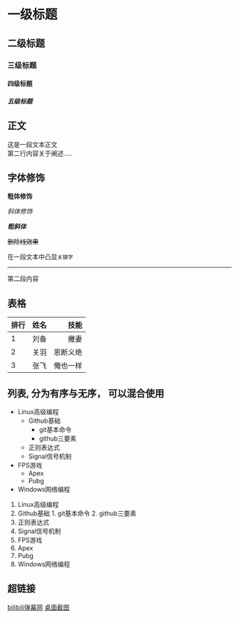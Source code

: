 



# 一级标题
## 二级标题
### 三级标题
#### 四级标题
##### 五级标题


## 正文
  这是一段文本正文<br>
第二行内容关于阐述.....<br>

## 字体修饰

**粗体修饰**

*斜体修饰*

***粗斜体***

~~删除线效果~~

在一段文本中凸显`关键字`

-----------------------

第二段内容

## 表格
|排行|姓名|技能|
--|:--:|--:
|1|刘备|撇妻|
|2|关羽|恩断义绝|
|3|张飞|俺也一样|


## 列表, 分为有序与无序， 可以混合使用
* Linux高级编程
  * Github基础
    * git基本命令
    * github三要素
  * 正则表达式
  * Signal信号机制
* FPS游戏
  * Apex
  * Pubg
* Windows网络编程

1. Linux高级编程
  1. Github基础
    1. git基本命令
    2. github三要素
  2. 正则表达式
  3. Signal信号机制
2. FPS游戏
  1. Apex
  2. Pubg
3. Windows网络编程

## 超链接
[bilibili弹幕网](https://www.bilibili.com "点击去世")
[桌面截图](C://Users//cui88//Desktop//222.jpg "点击复活")
